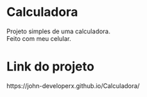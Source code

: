 
# Calculadora

<p>Projeto simples de uma calculadora.<br>Feito com meu celular.</p>

# Link do projeto

<p>https://john-developerx.github.io/Calculadora/<p>
